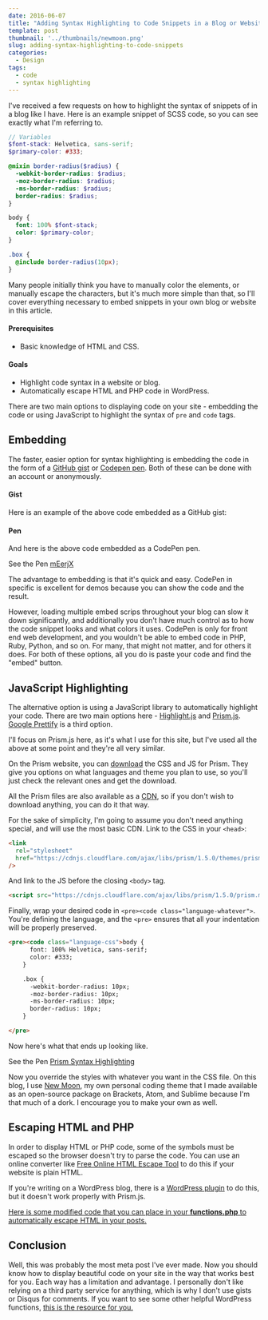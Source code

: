 ```yaml
---
date: 2016-06-07
title: "Adding Syntax Highlighting to Code Snippets in a Blog or Website"
template: post
thumbnail: '../thumbnails/newmoon.png'
slug: adding-syntax-highlighting-to-code-snippets
categories:
  - Design
tags:
  - code
  - syntax highlighting
---
```


I've received a few requests on how to highlight the syntax of snippets of in a blog like I have. Here is an example snippet of SCSS code, so you can see exactly what I'm referring to.

```scss
// Variables
$font-stack: Helvetica, sans-serif;
$primary-color: #333;

@mixin border-radius($radius) {
  -webkit-border-radius: $radius;
  -moz-border-radius: $radius;
  -ms-border-radius: $radius;
  border-radius: $radius;
}

body {
  font: 100% $font-stack;
  color: $primary-color;
}

.box {
  @include border-radius(10px);
}
```

Many people initially think you have to manually color the elements, or manually escape the characters, but it's much more simple than that, so I'll cover everything necessary to embed snippets in your own blog or website in this article.

#### Prerequisites

- Basic knowledge of HTML and CSS.

#### Goals

- Highlight code syntax in a website or blog.
- Automatically escape HTML and PHP code in WordPress.

There are two main options to displaying code on your site - embedding the code or using JavaScript to highlight the syntax of `pre` and `code` tags.

## Embedding

The faster, easier option for syntax highlighting is embedding the code in the form of a [GitHub gist](https://gist.github.com/) or [Codepen pen](http://codepen.io/pen). Both of these can be done with an account or anonymously.

#### Gist

Here is an example of the above code embedded as a GitHub gist: 

#### Pen

And here is the above code embedded as a CodePen pen.

See the Pen [mEerjX](http://codepen.io/taniarascia/pen/mEerjX/)

The advantage to embedding is that it's quick and easy. CodePen in specific is excellent for demos because you can show the code and the result.

However, loading multiple embed scrips throughout your blog can slow it down significantly, and additionally you don't have much control as to how the code snippet looks and what colors it uses. CodePen is only for front end web development, and you wouldn't be able to embed code in PHP, Ruby, Python, and so on. For many, that might not matter, and for others it does. For both of these options, all you do is paste your code and find the "embed" button.

## JavaScript Highlighting

The alternative option is using a JavaScript library to automatically highlight your code. There are two main options here - [Highlight.js](https://highlightjs.org/) and [Prism.js](http://prismjs.com/). [Google Prettify](https://github.com/google/code-prettify) is a third option.

I'll focus on Prism.js here, as it's what I use for this site, but I've used all the above at some point and they're all very similar.

On the Prism website, you can [download](http://prismjs.com/download.html) the CSS and JS for Prism. They give you options on what languages and theme you plan to use, so you'll just check the relevant ones and get the download.

All the Prism files are also available as a [CDN](https://cdnjs.com/libraries/prism), so if you don't wish to download anything, you can do it that way.

For the sake of simplicity, I'm going to assume you don't need anything special, and will use the most basic CDN. Link to the CSS in your `<head>`:

```html
<link
  rel="stylesheet"
  href="https://cdnjs.cloudflare.com/ajax/libs/prism/1.5.0/themes/prism.min.css"
/>
```

And link to the JS before the closing `<body>` tag.

```html
<script src="https://cdnjs.cloudflare.com/ajax/libs/prism/1.5.0/prism.min.js"></script>
```

Finally, wrap your desired code in `<pre><code class="language-whatever">`. You're defining the language, and the `<pre>` ensures that all your indentation will be properly preserved.

```html
<pre><code class="language-css">body {
      font: 100% Helvetica, sans-serif;
      color: #333;
    }

    .box {
      -webkit-border-radius: 10px;
      -moz-border-radius: 10px;
      -ms-border-radius: 10px;
      border-radius: 10px;
    }

</pre>
```

Now here's what that ends up looking like.

See the Pen [Prism Syntax Highlighting](http://codepen.io/taniarascia/pen/wWKzQQ/)

Now you override the styles with whatever you want in the CSS file. On this blog, I use [New Moon](http://taniarascia.github.io/new-moon/), my own personal coding theme that I made available as an open-source package on Brackets, Atom, and Sublime because I'm that much of a dork. I encourage you to make your own as well.

## Escaping HTML and PHP

In order to display HTML or PHP code, some of the symbols must be escaped so the browser doesn't try to parse the code. You can use an online converter like [Free Online HTML Escape Tool](http://www.freeformatter.com/html-escape.html) to do this if your website is plain HTML.

If you're writing on a WordPress blog, there is a [WordPress plugin](https://wordpress.org/plugins/escape-html/) to do this, but it doesn't work properly with Prism.js.

[Here is some modified code that you can place in your **functions.php** to automatically escape HTML in your posts.](https://github.com/taniarascia/wp-functions#escape-html-in-posts)

## Conclusion

Well, this was probably the most meta post I've ever made. Now you should know how to display beautiful code on your site in the way that works best for you. Each way has a limitation and advantage. I personally don't like relying on a third party service for anything, which is why I don't use gists or Disqus for comments. If you want to see some other helpful WordPress functions, [this is the resource for you.](https://github.com/taniarascia/wp-functions)
